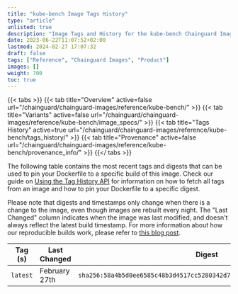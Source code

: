 ```yaml
---
title: "kube-bench Image Tags History"
type: "article"
unlisted: true
description: "Image Tags and History for the kube-bench Chainguard Image"
date: 2023-06-22T11:07:52+02:00
lastmod: 2024-02-27 17:07:32
draft: false
tags: ["Reference", "Chainguard Images", "Product"]
images: []
weight: 700
toc: true
---
```


{{< tabs >}}
{{< tab title="Overview" active=false url="/chainguard/chainguard-images/reference/kube-bench/" >}}
{{< tab title="Variants" active=false url="/chainguard/chainguard-images/reference/kube-bench/image_specs/" >}}
{{< tab title="Tags History" active=true url="/chainguard/chainguard-images/reference/kube-bench/tags_history/" >}}
{{< tab title="Provenance" active=false url="/chainguard/chainguard-images/reference/kube-bench/provenance_info/" >}}
{{</ tabs >}}

The following table contains the most recent tags and digests that can be used to pin your Dockerfile to a specific build of this image. Check our guide on [Using the Tag History API](/chainguard/chainguard-images/using-the-tag-history-api/) for information on how to fetch all tags from an image and how to pin your Dockerfile to a specific digest.

Please note that digests and timestamps only change when there is a change to the image, even though images are rebuilt every night. The "Last Changed" column indicates when the image was last modified, and doesn't always reflect the latest build timestamp. For more information about how our reproducible builds work, please refer to [this blog post](https://www.chainguard.dev/unchained/reproducing-chainguards-reproducible-image-builds).

| Tag (s)   | Last Changed  | Digest                                                                    |
|-----------|---------------|---------------------------------------------------------------------------|
|  `latest` | February 27th | `sha256:58a4b5d0ee6585c48b3d4517cc5280342d7f8b6121bfbcad56b72d4ac6b61fbc` |

